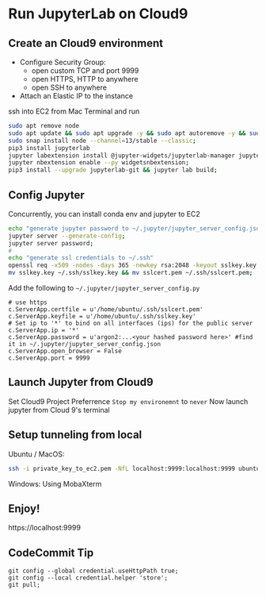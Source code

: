 # Run JupyterLab on Cloud9

## Create an Cloud9 environment 
* Configure Security Group:  
  * open custom TCP and port 9999 
  * open HTTPS, HTTP to anywhere
  * open SSH to anywhere
* Attach an Elastic IP to the instance

ssh into EC2 from Mac Terminal and run 
```bash
sudo apt remove node
sudo apt update && sudo apt upgrade -y && sudo apt autoremove -y && sudo apt install libevent-dev -y;
sudo snap install node --channel=13/stable --classic;
pip3 install jupyterlab
jupyter labextension install @jupyter-widgets/jupyterlab-manager jupyter-matplotlib jupyterlab-datawidgets jupyter-vue jupyter-threejs @jupyterlab/toc @krassowski/jupyterlab_go_to_definition jupyterlab-plotly plotlywidget jupyterlab-chart-editor;
jupyter nbextension enable --py widgetsnbextension;
pip3 install --upgrade jupyterlab-git && jupyter lab build;
```

## Config Jupyter
Concurrently, you can install conda env and jupyter to EC2 
```bash
echo "generate jupyter password to ~/.jupyter/jupyter_server_config.json"
jupyter server --generate-config;
jupyter server password;
#
echo "generate ssl credentials to ~/.ssh"
openssl req -x509 -nodes -days 365 -newkey rsa:2048 -keyout sslkey.key -out sslcert.pem;
mv sslkey.key ~/.ssh/sslkey.key && mv sslcert.pem ~/.ssh/sslcert.pem;
```
Add the following to `~/.jupyter/jupyter_server_config.py`
```
# use https
c.ServerApp.certfile = u'/home/ubuntu/.ssh/sslcert.pem'
c.ServerApp.keyfile = u'/home/ubuntu/.ssh/sslkey.key'
# Set ip to '*' to bind on all interfaces (ips) for the public server
c.ServerApp.ip = '*'
c.ServerApp.password = u'argon2:...<your hashed password here>' #find it in ~/.jupyter/jupyter_server_config.json
c.ServerApp.open_browser = False
c.ServerApp.port = 9999
```

## Launch Jupyter from Cloud9
Set Cloud9 Project Preferrence `Stop my environemnt`  to  `never`
Now launch jupyter from Cloud 9's terminal

## Setup tunneling from local 
Ubuntu / MacOS: 
```bash
ssh -i private_key_to_ec2.pem -NfL localhost:9999:localhost:9999 ubuntu@ec2_host
```
Windows: Using MobaXterm

## Enjoy!
https://localhost:9999

## CodeCommit Tip
```
git config --global credential.useHttpPath true;
git config --local credential.helper 'store';
git pull;
```
